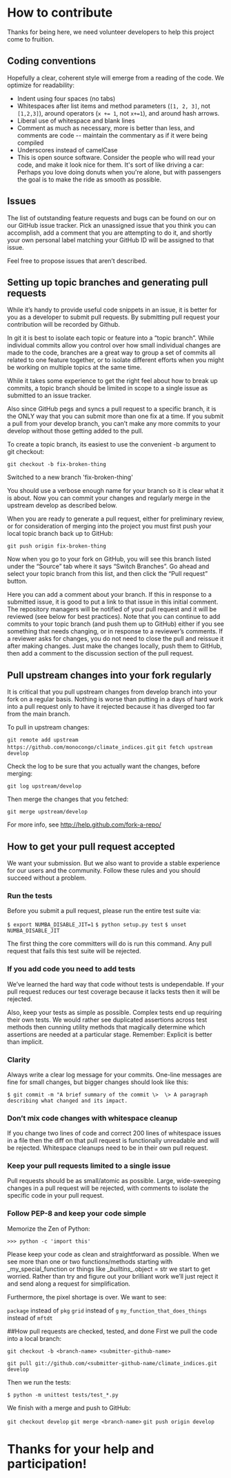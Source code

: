 ﻿# How to contribute

Thanks for being here, we need volunteer developers to help this project come to fruition.

## Coding conventions

Hopefully a clear, coherent style will emerge from a reading of the code. We optimize for readability:

* Indent using four spaces (no tabs)
* Whitespaces after list items and method parameters (`[1, 2, 3]`, not `[1,2,3]`), around operators (`x += 1`, not `x+=1`), and around hash arrows.
* Liberal use of whitespace and blank lines
* Comment as much as necessary, more is better than less, and comments are code -- maintain the commentary as if it were being compiled
* Underscores instead of camelCase
* This is open source software. Consider the people who will read your code, and make it look nice for them. It's sort of like driving a car: Perhaps you love doing donuts when you're alone, but with passengers the goal is to make the ride as smooth as possible.

## Issues
The list of outstanding feature requests and bugs can be found on our on our GitHub issue tracker. Pick an unassigned issue that you think you can accomplish, add a comment that you are attempting to do it, and shortly your own personal label matching your GitHub ID will be assigned to that issue.

Feel free to propose issues that aren’t described.

## Setting up topic branches and generating pull requests
While it’s handy to provide useful code snippets in an issue, it is better for you as a developer to submit pull requests. By submitting pull request your contribution will be recorded by Github.

In git it is best to isolate each topic or feature into a “topic branch”. While individual commits allow you control over how small individual changes are made to the code, branches are a great way to group a set of commits all related to one feature together, or to isolate different efforts when you might be working on multiple topics at the same time.

While it takes some experience to get the right feel about how to break up commits, a topic branch should be limited in scope to a single issue as submitted to an issue tracker.

Also since GitHub pegs and syncs a pull request to a specific branch, it is the ONLY way that you can submit more than one fix at a time. If you submit a pull from your develop branch, you can’t make any more commits to your develop without those getting added to the pull.

To create a topic branch, its easiest to use the convenient -b argument to git checkout:

`git checkout -b fix-broken-thing`

Switched to a new branch 'fix-broken-thing'

You should use a verbose enough name for your branch so it is clear what it is about. Now you can commit your changes and regularly merge in the upstream develop as described below.

When you are ready to generate a pull request, either for preliminary review, or for consideration of merging into the project you must first push your local topic branch back up to GitHub:

`git push origin fix-broken-thing`

Now when you go to your fork on GitHub, you will see this branch listed under the “Source” tab where it says “Switch Branches”. Go ahead and select your topic branch from this list, and then click the “Pull request” button.

Here you can add a comment about your branch. If this in response to a submitted issue, it is good to put a link to that issue in this initial comment. The repository managers will be notified of your pull request and it will be reviewed (see below for best practices). Note that you can continue to add commits to your topic branch (and push them up to GitHub) either if you see something that needs changing, or in response to a reviewer’s comments. If a reviewer asks for changes, you do not need to close the pull and reissue it after making changes. Just make the changes locally, push them to GitHub, then add a comment to the discussion section of the pull request.

## Pull upstream changes into your fork regularly
It is critical that you pull upstream changes from develop branch into your fork on a regular basis. Nothing is worse than putting in a days of hard work into a pull request only to have it rejected because it has diverged too far from the main branch.

To pull in upstream changes:

`git remote add upstream https://github.com/monocongo/climate_indices.git`
`git fetch upstream develop`

Check the log to be sure that you actually want the changes, before merging:

`git log upstream/develop`

Then merge the changes that you fetched:

`git merge upstream/develop`

For more info, see http://help.github.com/fork-a-repo/

## How to get your pull request accepted
We want your submission. But we also want to provide a stable experience for our users and the community. 
Follow these rules and you should succeed without a problem.

### Run the tests
Before you submit a pull request, please run the entire test suite via:

`$ export NUMBA_DISABLE_JIT=1`
`$ python setup.py test`
`$ unset  NUMBA_DISABLE_JIT`

The first thing the core committers will do is run this command. Any pull request that fails this test suite will be rejected.

### If you add code you need to add tests
We’ve learned the hard way that code without tests is undependable. If your pull request reduces our test coverage because it lacks tests then it will be rejected.

Also, keep your tests as simple as possible. Complex tests end up requiring their own tests. We would rather see duplicated assertions across test methods then cunning utility methods that magically determine which assertions are needed at a particular stage. Remember: Explicit is better than implicit.

### Clarity
Always write a clear log message for your commits. One-line messages are fine for small changes, but bigger changes should look like this:

`$ git commit -m "A brief summary of the commit
    \> 
    \> A paragraph describing what changed and its impact.`

### Don’t mix code changes with whitespace cleanup
If you change two lines of code and correct 200 lines of whitespace issues in a file then the diff on that pull request is functionally unreadable and will be rejected. Whitespace cleanups need to be in their own pull request.

### Keep your pull requests limited to a single issue
Pull requests should be as small/atomic as possible. Large, wide-sweeping changes in a pull request will be rejected, with comments to isolate the specific code in your pull request.

### Follow PEP-8 and keep your code simple
Memorize the Zen of Python:

`>>> python -c 'import this'`

Please keep your code as clean and straightforward as possible. When we see more than one or two functions/methods starting with \_my_special_function or things like \__builtins\__.object = str we start to get worried. Rather than try and figure out your brilliant work we’ll just reject it and send along a request for simplification.

Furthermore, the pixel shortage is over. We want to see:

`package` instead of `pkg`
`grid` instead of `g`
`my_function_that_does_things` instead of `mftdt`

##How pull requests are checked, tested, and done
First we pull the code into a local branch:

`git checkout -b <branch-name> <submitter-github-name>`

`git pull git://github.com/<submitter-github-name/climate_indices.git develop`

Then we run the tests:

`$ python -m unittest tests/test_*.py`

We finish with a merge and push to GitHub:

`git checkout develop`
`git merge <branch-name>`
`git push origin develop`

# Thanks for your help and participation!
